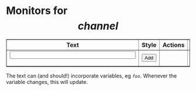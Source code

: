 # Monitors for $$channel$$

<style>
input[type=number] {width: 4em;}
.preview-frame {
	border: 1px solid black;
	padding: 4px;
}
.preview-bg {padding: 6px;}
</style>

<table border=1 id=monitors>
<tr><th>Text</th><th>Style</th><th>Actions</th><th>Preview</th><th>Link</th></tr>
<tr><td><form id=add><input size=40 name=text></form></td><td><input type=submit form=add value="Add"></td><td></td><td></td><td></td></tr>
</table>

The text can (and should!) incorporate variables, eg <code>$foo$</code>. Whenever the variable changes, this will update.

<script type=module src="$$static||monitors.js$$"></script>
